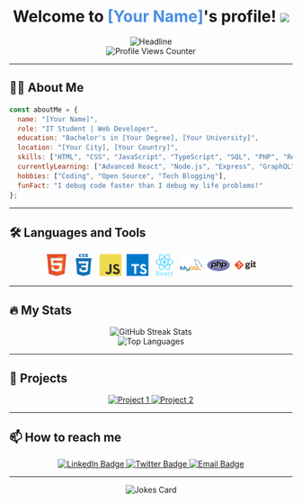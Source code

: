 <h1 align="center">
  Welcome to <span style="color: #4A90E2;">[Your Name]</span>'s profile!
  <img src="https://media.giphy.com/media/hvRJCLFzcasrR4ia7z/giphy.gif" width="30px"/>
</h1>

<div align="center">
  <img src="https://readme-typing-svg.herokuapp.com?color=%236FDA44&size=32&center=true&vCenter=true&width=600&height=50&lines=IT+Student;Web+Developer;Problem+Solver;Open-Source+Enthusiast" alt="Headline" />
</div>

<div align="center">
  <img src="https://komarev.com/ghpvc/?username=your-github-username&style=flat-square&color=blue" alt="Profile Views Counter"/>
</div>

---

<h2>🧑‍💻 About Me</h2>

```javascript
const aboutMe = {
  name: "[Your Name]",
  role: "IT Student | Web Developer",
  education: "Bachelor's in [Your Degree], [Your University]",
  location: "[Your City], [Your Country]",
  skills: ["HTML", "CSS", "JavaScript", "TypeScript", "SQL", "PHP", "React"],
  currentlyLearning: ["Advanced React", "Node.js", "Express", "GraphQL"],
  hobbies: ["Coding", "Open Source", "Tech Blogging"],
  funFact: "I debug code faster than I debug my life problems!"
};
```

---

<h2>🛠️ Languages and Tools</h2>

<div align="center">
  <img src="https://github.com/devicons/devicon/blob/master/icons/html5/html5-original.svg" title="HTML5" alt="HTML" width="40" height="40"/>&nbsp;
  <img src="https://github.com/devicons/devicon/blob/master/icons/css3/css3-plain-wordmark.svg"  title="CSS3" alt="CSS" width="40" height="40"/>&nbsp;
  <img src="https://github.com/devicons/devicon/blob/master/icons/javascript/javascript-original.svg" title="JavaScript" alt="JavaScript" width="40" height="40"/>&nbsp;
  <img src="https://github.com/devicons/devicon/blob/master/icons/typescript/typescript-original.svg" title="TypeScript" alt="TypeScript" width="40" height="40"/>&nbsp;
  <img src="https://github.com/devicons/devicon/blob/master/icons/react/react-original-wordmark.svg" title="React" alt="React" width="40" height="40"/>&nbsp;
  <img src="https://github.com/devicons/devicon/blob/master/icons/mysql/mysql-original-wordmark.svg" title="MySQL"  alt="MySQL" width="40" height="40"/>&nbsp;
  <img src="https://github.com/devicons/devicon/blob/master/icons/php/php-original.svg" title="PHP" alt="PHP" width="40" height="40"/>&nbsp;
  <img src="https://github.com/devicons/devicon/blob/master/icons/git/git-original-wordmark.svg" title="Git" alt="Git" width="40" height="40"/>
</div>

---

<h2>🔥 My Stats</h2>

<div align="center">
  <img src="https://github-readme-streak-stats.herokuapp.com/?user=your-github-username&theme=dark&background=000000" alt="GitHub Streak Stats"/>
</div>

<div align="center">
  <img src="https://github-readme-stats.vercel.app/api/top-langs/?username=your-github-username&layout=compact&theme=vision-friendly-dark" alt="Top Languages"/>
</div>

---

<h2>🚀 Projects</h2>

<div align="center">
  <a href="https://github.com/your-github-username/project-1">
    <img src="https://github-readme-stats.vercel.app/api/pin/?username=your-github-username&repo=project-1&theme=react" alt="Project 1"/>
  </a>
  <a href="https://github.com/your-github-username/project-2">
    <img src="https://github-readme-stats.vercel.app/api/pin/?username=your-github-username&repo=project-2&theme=react" alt="Project 2"/>
  </a>
</div>

---

<h2>📫 How to reach me</h2>

<div align="center">
  <a href="https://www.linkedin.com/in/your-linkedin-profile">
    <img src="https://img.shields.io/badge/LinkedIn-blue?style=for-the-badge&logo=linkedin&logoColor=white" alt="LinkedIn Badge"/>
  </a>
  <a href="https://twitter.com/your-twitter-handle">
    <img src="https://img.shields.io/badge/Twitter-blue?style=for-the-badge&logo=twitter&logoColor=white" alt="Twitter Badge"/>
  </a>
  <a href="mailto:your.email@example.com">
    <img src="https://img.shields.io/badge/Email-red?style=for-the-badge&logo=gmail&logoColor=white" alt="Email Badge"/>
  </a>
</div>

---

<div align="center">
  <img src="https://readme-jokes.vercel.app/api" alt="Jokes Card" />
</div>